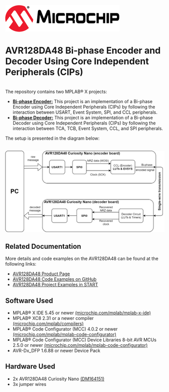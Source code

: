 [![MCHP](images/microchip.png)](https://www.microchip.com)

# AVR128DA48 Bi-phase Encoder and Decoder Using Core Independent Peripherals (CIPs)

  <br>The repository contains two MPLAB® X projects:

  * [<strong>Bi-phase Encoder:</strong>](Biphase_Encoder) This project is an implementation of a Bi-phase Encoder using Core Independent Peripherals (CIPs) by following the interaction between USART, Event System, SPI, and CCL peripherals.
  * [<strong>Bi-phase Decoder:</strong>](Biphase_Decoder) This project is an implementation of a Bi-phase Decoder using Core Independent Peripherals (CIPs) by following the interaction between TCA, TCB, Event System, CCL, and SPI peripherals.

  The setup is presented in the diagram below:

<br><img src="images/setup-diagram.png" width="600">

## Related Documentation
More details and code examples on the AVR128DA48 can be found at the following links:
- [AVR128DA48 Product Page](https://www.microchip.com/wwwproducts/en/AVR128DA48)
- [AVR128DA48 Code Examples on GitHub](https://github.com/microchip-pic-avr-examples?q=avr128da48)
- [AVR128DA48 Project Examples in START](https://start.atmel.com/#examples/AVR128DA48CuriosityNano)

## Software Used
- MPLAB® X IDE 5.45 or newer [(microchip.com/mplab/mplab-x-ide)](http://www.microchip.com/mplab/mplab-x-ide)
- MPLAB® XC8 2.31 or a newer compiler [(microchip.com/mplab/compilers)](http://www.microchip.com/mplab/compilers)
- MPLAB® Code Configurator (MCC) 4.0.2 or newer [(microchip.com/mplab/mplab-code-configurator)](https://www.microchip.com/mplab/mplab-code-configurator)
- MPLAB® Code Configurator (MCC) Device Libraries 8-bit AVR MCUs 2.5.0 or newer [(microchip.com/mplab/mplab-code-configurator)](https://www.microchip.com/mplab/mplab-code-configurator)
- AVR-Dx_DFP 1.6.88 or newer Device Pack

## Hardware Used
- 2x AVR128DA48 Curiosity Nano [(DM164151)](https://www.microchip.com/Developmenttools/ProductDetails/DM164151)
- 3x jumper wires

